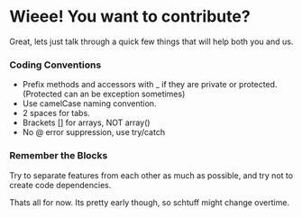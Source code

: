 # Wieee! You want to contribute?
Great, lets just talk through a quick few things that will help both you and us.


### Coding Conventions

 * Prefix methods and accessors with _ if they are private or protected. (Protected can an be exception sometimes)
 * Use camelCase naming convention.
 * 2 spaces for tabs.
 * Brackets [] for arrays, NOT array()
 * No @ error suppression, use try/catch

### Remember the Blocks

Try to separate features from each other as much as possible, and try not to create code dependencies.

Thats all for now. Its pretty early though, so schtuff might change overtime.